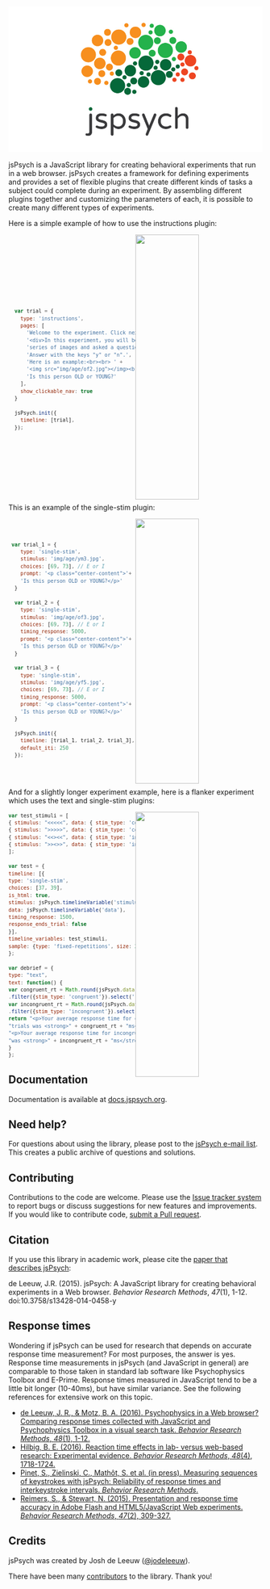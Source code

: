 ![logo](jspsych-logo-readme.jpg)

jsPsych is a JavaScript library for creating behavioral experiments that run in a web browser. jsPsych creates a framework for defining experiments and provides a set of flexible plugins that create different kinds of tasks a subject could complete during an experiment. By assembling different plugins together and customizing the parameters of each, it is possible to create many different types of experiments.

Here is a simple example of how to use the instructions plugin:
<div display="flex">
<img src="https://user-images.githubusercontent.com/14092539/27882312-2e010dd4-619a-11e7-89f8-8bf5dbdc0449.gif" align="right" width=50% height=525 />

<div markdown="2" style="width: 50%;">
<sub>

```javascript










  var trial = {
    type: 'instructions',
    pages: [
      'Welcome to the experiment. Click next to begin.',
      '<div>In this experiment, you will be given a ' +
      'series of images and asked a question.<br>' +
      'Answer with the keys "y" or "n".',
      'Here is an example:<br><br> ' +
      '<img src="img/age/of2.jpg"></img><br><br>' +
      'Is this person OLD or YOUNG?'
    ],
    show_clickable_nav: true
  }

  jsPsych.init({
    timeline: [trial],
  });
  
  
  
  
  
  
  
  
  
  ```
  
</sub>
</div>
</div>


This is an example of the single-stim plugin:
<div display="flex">
<img src="https://user-images.githubusercontent.com/14092539/27881925-8c1a2fba-6198-11e7-9899-a30c517bbabc.gif" align="right"
width=50% height=525/>

<div markdown="2" style="width: 50%;">
<sub>

```javascript



 var trial_1 = {
    type: 'single-stim',
    stimulus: 'img/age/ym3.jpg',
    choices: [69, 73], // E or I
    prompt: '<p class="center-content">'+
    'Is this person OLD or YOUNG?</p>'
  }

  var trial_2 = {
    type: 'single-stim',
    stimulus: 'img/age/of3.jpg',
    choices: [69, 73], // E or I
    timing_response: 5000,
    prompt: '<p class="center-content">'+
    'Is this person OLD or YOUNG?</p>'
  }

  var trial_3 = {
    type: 'single-stim',
    stimulus: 'img/age/yf5.jpg',
    choices: [69, 73], // E or I
    timing_response: 5000,
    prompt: '<p class="center-content">'+
    'Is this person OLD or YOUNG?</p>'
  }
  
  jsPsych.init({
    timeline: [trial_1, trial_2, trial_3],
    default_iti: 250
  });
  
  
  
```

</sub>
</div>
</div>

And for a slightly longer experiment example, here is a flanker experiment which uses the text and single-stim plugins:
<div display="flex">
<img src="https://user-images.githubusercontent.com/14092539/27867906-07da2b80-6169-11e7-9ccb-10bc4fc51178.gif" align="right" width=50% height=525/>


<div markdown="1" style="width: 50%;">
<sub>

```javascript
var test_stimuli = [
{ stimulus: "<<<<<", data: { stim_type: 'congruent'} },
{ stimulus: ">>>>>", data: { stim_type: 'congruent'} },
{ stimulus: "<<><<", data: { stim_type: 'incongruent'} },
{ stimulus: ">><>>", data: { stim_type: 'incongruent'} }
];

var test = {
timeline: [{
type: 'single-stim',
choices: [37, 39],
is_html: true,
stimulus: jsPsych.timelineVariable('stimulus'),
data: jsPsych.timelineVariable('data'),
timing_response: 1500,
response_ends_trial: false
}],
timeline_variables: test_stimuli,
sample: {type: 'fixed-repetitions', size: 2}
};

var debrief = {
type: "text",
text: function() {
var congruent_rt = Math.round(jsPsych.data.get()
.filter({stim_type: 'congruent'}).select('rt').mean());
var incongruent_rt = Math.round(jsPsych.data.get()
.filter({stim_type: 'incongruent'}).select('rt').mean());
return "<p>Your average response time for congruent " + 
"trials was <strong>" + congruent_rt + "ms</strong>.</p>"+
"<p>Your average response time for incongruent trials " +
"was <strong>" + incongruent_rt + "ms</strong>.</p>";
}
};
```

</sub>
</div>
</div>

Documentation
-------------

Documentation is available at [docs.jspsych.org](http://docs.jspsych.org).

Need help?
----------

For questions about using the library, please post to the [jsPsych e-mail list](https://groups.google.com/forum/#!forum/jspsych). This creates a public archive of questions and solutions.

Contributing
------------

Contributions to the code are welcome. Please use the [Issue tracker system](https://github.com/jodeleeuw/jsPsych/issues) to report bugs or discuss suggestions for new features and improvements. If you would like to contribute code, [submit a Pull request](https://help.github.com/articles/using-pull-requests).

Citation
--------

If you use this library in academic work, please cite the [paper that describes jsPsych](http://link.springer.com/article/10.3758%2Fs13428-014-0458-y):

de Leeuw, J.R. (2015). jsPsych: A JavaScript library for creating behavioral experiments in a Web browser. *Behavior Research Methods*, _47_(1), 1-12. doi:10.3758/s13428-014-0458-y

Response times
--------------

Wondering if jsPsych can be used for research that depends on accurate response time measurement? For most purposes, the answer is yes. Response time measurements in jsPsych (and JavaScript in general) are comparable to those taken in standard lab software like Psychophysics Toolbox and E-Prime. Response times measured in JavaScript tend to be a little bit longer (10-40ms), but have similar variance. See the following references for extensive work on this topic.

* [de Leeuw, J. R., & Motz, B. A. (2016). Psychophysics in a Web browser? Comparing response times collected with JavaScript and Psychophysics Toolbox in a visual search task. *Behavior Research Methods*, *48*(1), 1-12.](http://link.springer.com/article/10.3758%2Fs13428-015-0567-2)
* [Hilbig, B. E. (2016). Reaction time effects in lab- versus web-based research: Experimental evidence. *Behavior Research Methods*, *48*(4), 1718-1724.](http://dx.doi.org/10.3758/s13428-015-0678-9)
* [Pinet, S., Zielinski, C., Mathôt, S. et al. (in press). Measuring sequences of keystrokes with jsPsych: Reliability of response times and interkeystroke intervals.  *Behavior Research Methods*.](http://link.springer.com/article/10.3758/s13428-016-0776-3)
* [Reimers, S., & Stewart, N. (2015). Presentation and response time accuracy in Adobe Flash and HTML5/JavaScript Web experiments. *Behavior Research Methods*, *47*(2), 309-327.](http://link.springer.com/article/10.3758%2Fs13428-014-0471-1)


Credits
-------

jsPsych was created by Josh de Leeuw ([@jodeleeuw](https://github.com/jodeleeuw)).

There have been many [contributors](https://github.com/jodeleeuw/jsPsych/blob/master/contributors.md) to the library. Thank you!
